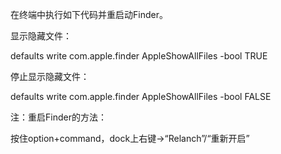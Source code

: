 在终端中执行如下代码并重启动Finder。

显示隐藏文件：

defaults write com.apple.finder AppleShowAllFiles -bool TRUE

停止显示隐藏文件：

defaults write com.apple.finder AppleShowAllFiles -bool FALSE

 

注：重启Finder的方法：

按住option+command，dock上右键->“Relanch”/“重新开启”

